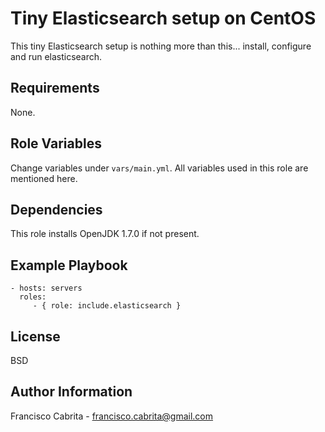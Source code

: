 Tiny Elasticsearch setup on CentOS
==================================

This tiny Elasticsearch setup is nothing more than this... install, configure and run elasticsearch.

Requirements
------------

None.

Role Variables
--------------

Change variables under `vars/main.yml`. All variables used in this role are mentioned here.

Dependencies
------------

This role installs OpenJDK 1.7.0 if not present.

Example Playbook
----------------

    - hosts: servers
      roles:
         - { role: include.elasticsearch }

License
-------

BSD

Author Information
------------------

Francisco Cabrita - <francisco.cabrita@gmail.com>